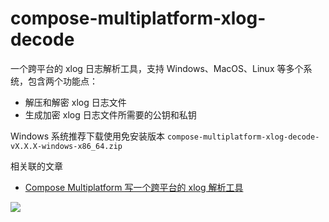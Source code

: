 # compose-multiplatform-xlog-decode

一个跨平台的 xlog 日志解析工具，支持 Windows、MacOS、Linux 等多个系统，包含两个功能点：

- 解压和解密 xlog 日志文件
- 生成加密 xlog 日志文件所需要的公钥和私钥

Windows 系统推荐下载使用免安装版本 `compose-multiplatform-xlog-decode-vX.X.X-windows-x86_64.zip`

相关联的文章

- [Compose Multiplatform 写一个跨平台的 xlog 解析工具](https://juejin.cn/post/7378452954221084682)

![](https://github.com/user-attachments/assets/bfea1292-ace1-4d7e-8c52-8d66532b0a39)